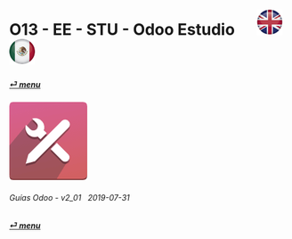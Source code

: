 # O13 - EE - STU - Odoo Estudio &nbsp;&nbsp;&nbsp;&nbsp; [![en-uk](/doc/img/en-uk_flag_button_small.png)](/en-uk/o13/ee/stu/en-uk-o13-ee-stu-studio-guides.md) [ ![es-mx](/doc/img/es-mx_flag_button_small.png)](/es-mx/o13/ee/stu/es-mx-o13-ee-stu-studio-guides.md)
#### [_&#x23CE; menu_](/es-mx/o13/ee/es-mx-o13-ee-guides-menu.md)  
### ![stu](/doc/img/web_studio.png)
	
###### Guías Odoo - v2_01 &nbsp; 2019-07-31  
**[_&#x23CE; menu_](/es-mx/o13/ee/es-mx-o13-ee-guides-menu.md)**  
